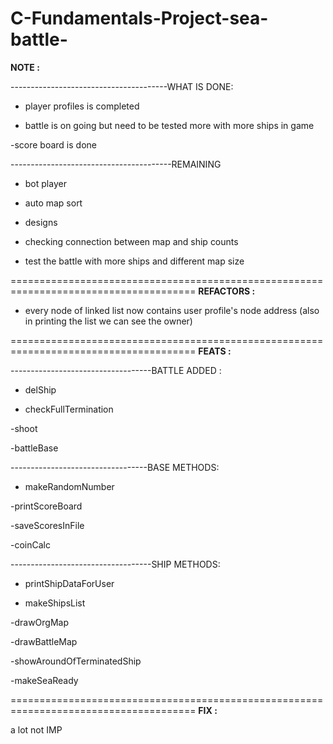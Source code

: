 # C-Fundamentals-Project-sea-battle-


**NOTE :**

---------------------------------------WHAT IS DONE:
- player profiles is completed
  
- battle is on going but need to be tested more with more ships in game

-score board is done

----------------------------------------REMAINING 

- bot player

- auto map sort

- designs

- checking connection between map and ship counts

- test the battle with more ships and different map size



======================================================================================
                                   **REFACTORS :**

- every node of linked list now contains user profile's node address (also in printing the list we can see the owner)

======================================================================================
                                     **FEATS :**


-----------------------------------BATTLE ADDED :

- delShip

- checkFullTermination

-shoot

-battleBase

----------------------------------BASE METHODS: 

- makeRandomNumber

-printScoreBoard

-saveScoresInFile

-coinCalc


-----------------------------------SHIP METHODS:
- printShipDataForUser
  
- makeShipsList

-drawOrgMap

-drawBattleMap

-showAroundOfTerminatedShip

-makeSeaReady


======================================================================================
**FIX :**

a lot
not IMP

